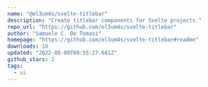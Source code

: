 ```yaml
---
name: "@el3um4s/svelte-titlebar"
description: "Create titlebar components for Svelte projects."
repo_url: "https://github.com/el3um4s/svelte-titlebar"
author: "Samuele C. De Tomasi"
homepage: "https://github.com/el3um4s/svelte-titlebar#readme"
downloads: 18
updated: "2022-08-09T09:55:27.681Z"
github_stars: 2
tags: 
  - ui
---
```

